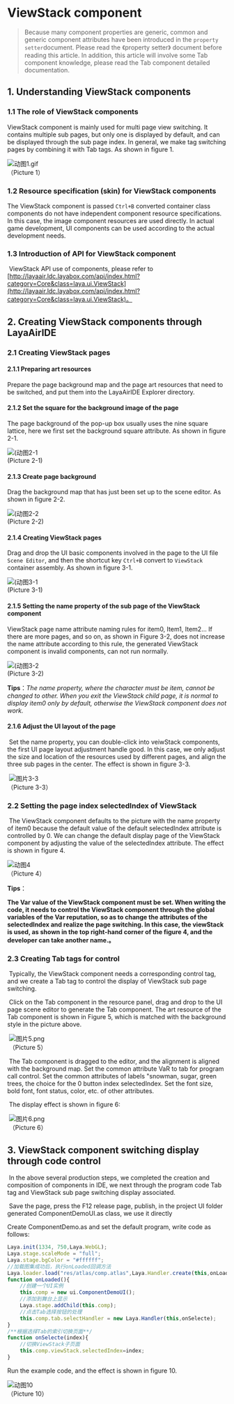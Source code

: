 # ViewStack component

> Because many component properties are generic, common and generic component attributes have been introduced in the `property setter`document. Please read the 《property setter》 document before reading this article. In addition, this article will involve some Tab component knowledge, please read the Tab component detailed documentation.

## 1. Understanding ViewStack components

### 1.1 The role of ViewStack components

ViewStack component is mainly used for multi page view switching. It contains multiple sub pages, but only one is displayed by default, and can be displayed through the sub page index. In general, we make tag switching pages by combining it with Tab tags. As shown in figure 1.

![动图1.gif](img/1.gif)<br/>（Picture 1） 

### 1.2 Resource specification (skin) for ViewStack components

The ViewStack component is passed `Ctrl+B` converted container class components do not have independent component resource specifications. In this case, the image component resources are used directly. In actual game development, UI components can be used according to the actual development needs.

### 1.3 Introduction of API for ViewStack component

​	ViewStack API use of components, please refer to [http://layaair.ldc.layabox.com/api/index.html?category=Core&class=laya.ui.ViewStack](http://layaair.ldc.layabox.com/api/index.html?category=Core&class=laya.ui.ViewStack)。



## 2. Creating ViewStack components through LayaAirIDE

### 2.1 Creating ViewStack pages

#### 2.1.1 Preparing art resources

Prepare the page background map and the page art resources that need to be switched, and put them into the LayaAirIDE Explorer directory.

#### 2.1.2 Set the square for the background image of the page

The page background of the pop-up box usually uses the nine square lattice, here we first set the background square attribute. As shown in figure 2-1.

![(动图2-1](img/2-1.gif) <br />(Picture 2-1)

#### 2.1.3 Create page background

Drag the background map that has just been set up to the scene editor. As shown in figure 2-2.

![(动图2-2](img/2-2.gif) <br />(Picture 2-2)

#### 2.1.4 Creating ViewStack pages

Drag and drop the UI basic components involved in the page to the UI file `Scene Editor`, and then the shortcut key `Ctrl+B` convert to `ViewStack` container assembly. As shown in figure 3-1.

![(动图3-1](img/3-1.gif) <br /> (Picture 3-1)



#### 2.1.5 Setting the name property of the sub page of the ViewStack component

ViewStack page name attribute naming rules for item0, Item1, Item2... If there are more pages, and so on, as shown in Figure 3-2, does not increase the name attribute according to this rule, the generated ViewStack component is invalid components, can not run normally.

![(动图3-2](img/3-2.gif) <br /> (Picture 3-2)

**Tips**：*The name property, where the character must be item, cannot be changed to other. When you exit the ViewStack child page, it is normal to display item0 only by default, otherwise the ViewStack component does not work.*



#### 2.1.6 Adjust the UI layout of the page

​	Set the name property, you can double-click into veiwStack components, the first UI page layout adjustment handle good. In this case, we only adjust the size and location of the resources used by different pages, and align the three sub pages in the center. The effect is shown in figure 3-3.

​        ![图片3-3](img/3-3.png)<br/> （Picture 3-3）



### 2.2   Setting the page index selectedIndex of ViewStack

​	The ViewStack component defaults to the picture with the name property of item0 because the default value of the default selectedIndex attribute is controlled by 0. We can change the default display page of the ViewStack component by adjusting the value of the selectedIndex attribute. The effect is shown in figure 4.

![动图4](img/4.gif)<br/>（Picture 4）

**Tips**：

**The Var value of the ViewStack component must be set. When writing the code, it needs to control the ViewStack component through the global variables of the Var reputation, so as to change the attributes of the selectedIndex and realize the page switching. In this case, the viewStack is used, as shown in the top right-hand corner of the figure 4, and the developer can take another name.。**



### 2.3 Creating Tab tags for control

​	 Typically, the ViewStack component needs a corresponding control tag, and we create a Tab tag to control the display of ViewStack sub page switching.

​	Click on the Tab component in the resource panel, drag and drop to the UI page scene editor to generate the Tab component. The art resource of the Tab component is shown in Figure 5, which is matched with the background style in the picture above.

​        ![图片5.png](img/5.png)<br/>
​      （Picture 5）

​        The Tab component is dragged to the editor, and the alignment is aligned with the background map. Set the common attribute VaR to tab for program call control. Set the common attributes of labels "snowman, sugar, green trees, the choice for the 0 button index selectedIndex. Set the font size, bold font, font status, color, etc. of other attributes.

​	The display effect is shown in figure 6:

​        ![图片6.png](img/6.png)<br/>
​    （Picture 6）



## 3. ViewStack component switching display through code control

​	In the above several production steps, we completed the creation and composition of components in IDE, we next through the program code Tab tag and ViewStack sub page switching display associated.

​	Save the page, press the F12 release page, publish, in the project UI folder generated ComponentDemoUI.as class, we use it directly



Create ComponentDemo.as and set the default program, write code as follows:

```javascript
Laya.init(1334, 750,Laya.WebGL);
Laya.stage.scaleMode = "full";
Laya.stage.bgColor = "#ffffff";
//加载图集成功后，执行onLoaded回调方法
Laya.loader.load("res/atlas/comp.atlas",Laya.Handler.create(this,onLoaded));
function onLoaded(){
    //创建一个UI实例
    this.comp = new ui.ComponentDemoUI();
    //添加到舞台上显示
    Laya.stage.addChild(this.comp);
    //点击Tab选择按钮的处理
    this.comp.tab.selectHandler = new Laya.Handler(this,onSelecte);
}
/**根据选择Tab的索引切换页面**/
function onSelecte(index){
    //切换ViewStack子页面
    this.comp.viewStack.selectedIndex=index;
}
```

Run the example code, and the effect is shown in figure 10.

![动图10](img/1.gif)<br/>（Picture 10） 